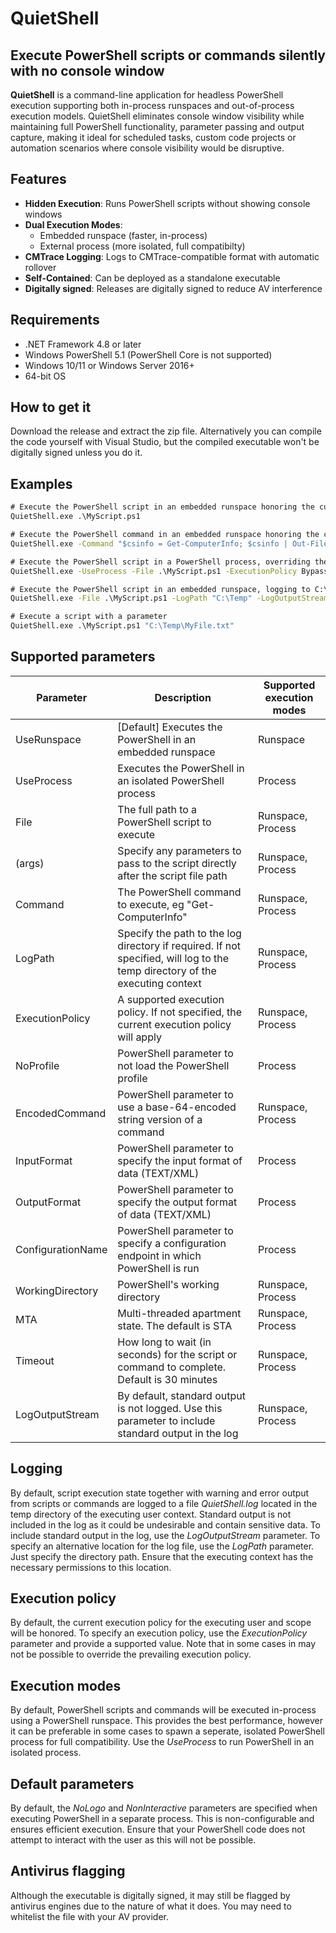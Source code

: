 # QuietShell
## Execute PowerShell scripts or commands silently with no console window

**QuietShell** is a command-line application for headless PowerShell execution supporting both in-process runspaces and out-of-process execution models. QuietShell eliminates console window visibility while maintaining full PowerShell functionality, parameter passing and output capture, making it ideal for scheduled tasks, custom code projects or automation scenarios where console visibility would be disruptive.

## Features
- **Hidden Execution**: Runs PowerShell scripts without showing console windows
- **Dual Execution Modes**: 
  - Embedded runspace (faster, in-process)
  - External process (more isolated, full compatibilty)
- **CMTrace Logging**: Logs to CMTrace-compatible format with automatic rollover
- **Self-Contained**: Can be deployed as a standalone executable
- **Digitally signed**: Releases are digitally signed to reduce AV interference

## Requirements
- .NET Framework 4.8 or later
- Windows PowerShell 5.1 (PowerShell Core is not supported)
- Windows 10/11 or Windows Server 2016+
- 64-bit OS

## How to get it
Download the release and extract the zip file. Alternatively you can compile the code yourself with Visual Studio, but the compiled executable won't be digitally signed unless you do it.

## Examples
```cmd
# Execute the PowerShell script in an embedded runspace honoring the current execution policy
QuietShell.exe .\MyScript.ps1

# Execute the PowerShell command in an embedded runspace honoring the current execution policy
QuietShell.exe -Command "$csinfo = Get-ComputerInfo; $csinfo | Out-File C:\Temp\csinfo.txt -Force"

# Execute the PowerShell script in a PowerShell process, overriding the current execution policy and not loading the PowerShell profile
QuietShell.exe -UseProcess -File .\MyScript.ps1 -ExecutionPolicy Bypass -NoProfile

# Execute the PowerShell script in an embedded runspace, logging to C:\Temp and including script output in the log file
QuietShell.exe -File .\MyScript.ps1 -LogPath "C:\Temp" -LogOutputStream

# Execute a script with a parameter
QuietShell.exe .\MyScript.ps1 "C:\Temp\MyFile.txt"
```

## Supported parameters
| Parameter | Description | Supported execution modes |
| ---------- | ----------- | -------------------------- |
| UseRunspace | [Default] Executes the PowerShell in an embedded runspace | Runspace |
| UseProcess | Executes the PowerShell in an isolated PowerShell process | Process |
| File | The full path to a PowerShell script to execute | Runspace, Process |
| (args) | Specify any parameters to pass to the script directly after the script file path | Runspace, Process |
| Command | The PowerShell command to execute, eg "Get-ComputerInfo" | Runspace, Process |
| LogPath | Specify the path to the log directory if required. If not specified, will log to the temp directory of the executing context | Runspace, Process |
| ExecutionPolicy | A supported execution policy. If not specified, the current execution policy will apply | Runspace, Process |
| NoProfile | PowerShell parameter to not load the PowerShell profile | Process |
| EncodedCommand | PowerShell parameter to use a base-64-encoded string version of a command | Runspace, Process |
| InputFormat | PowerShell parameter to specify the input format of data (TEXT/XML) | Process |
| OutputFormat | PowerShell parameter to specify the output format of data (TEXT/XML) | Process |
| ConfigurationName | PowerShell parameter to specify a configuration endpoint in which PowerShell is run | Process |
| WorkingDirectory | PowerShell's working directory | Runspace, Process |
| MTA | Multi-threaded apartment state. The default is STA | Runspace, Process |
| Timeout | How long to wait (in seconds) for the script or command to complete. Default is 30 minutes | Runspace, Process |
| LogOutputStream | By default, standard output is not logged. Use this parameter to include standard output in the log | Runspace, Process |

## Logging
By default, script execution state together with warning and error output from scripts or commands are logged to a file *QuietShell.log* located in the temp directory of the executing user context. Standard output is not included in the log as it could be undesirable and contain sensitive data. To include standard output in the log, use the *LogOutputStream* parameter.
To specify an alternative location for the log file, use the *LogPath* parameter. Just specify the directory path. Ensure that the executing context has the necessary permissions to this location.

## Execution policy
By default, the current execution policy for the executing user and scope will be honored. To specify an execution policy, use the *ExecutionPolicy* parameter and provide a supported value. Note that in some cases in may not be possible to override the prevailing execution policy.

## Execution modes
By default, PowerShell scripts and commands will be executed in-process using a PowerShell runspace. This provides the best performance, however it can be preferable in some cases to spawn a seperate, isolated PowerShell process for full compatibility. Use the *UseProcess* to run PowerShell in an isolated process.

## Default parameters
By default, the *NoLogo* and *NonInteractive* parameters are specified when executing PowerShell in a separate process. This is non-configurable and ensures efficient execution. Ensure that your PowerShell code does not attempt to interact with the user as this will not be possible.

## Antivirus flagging
Although the executable is digitally signed, it may still be flagged by antivirus engines due to the nature of what it does. You may need to whitelist the file with your AV provider.
